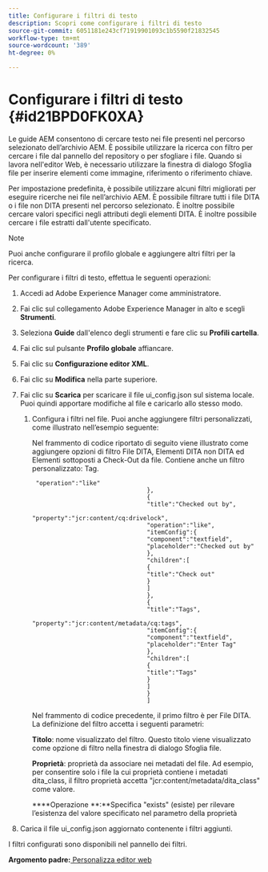 ```yaml
---
title: Configurare i filtri di testo
description: Scopri come configurare i filtri di testo
source-git-commit: 6051181e243cf71919901093c1b5590f21832545
workflow-type: tm+mt
source-wordcount: '389'
ht-degree: 0%

---
```



# Configurare i filtri di testo {#id21BPD0FK0XA}

Le guide AEM consentono di cercare testo nei file presenti nel percorso selezionato dell’archivio AEM. È possibile utilizzare la ricerca con filtro per cercare i file dal pannello del repository o per sfogliare i file. Quando si lavora nell&#39;editor Web, è necessario utilizzare la finestra di dialogo Sfoglia file per inserire elementi come immagine, riferimento o riferimento chiave.

Per impostazione predefinita, è possibile utilizzare alcuni filtri migliorati per eseguire ricerche nei file nell’archivio AEM. È possibile filtrare tutti i file DITA o i file non DITA presenti nel percorso selezionato. È inoltre possibile cercare valori specifici negli attributi degli elementi DITA. È inoltre possibile cercare i file estratti dall&#39;utente specificato.

>[!NOTE]
>
> Puoi anche configurare il profilo globale e aggiungere altri filtri per la ricerca.

Per configurare i filtri di testo, effettua le seguenti operazioni:

1. Accedi ad Adobe Experience Manager come amministratore.
1. Fai clic sul collegamento Adobe Experience Manager in alto e scegli **Strumenti**.
1. Seleziona **Guide** dall&#39;elenco degli strumenti e fare clic su **Profili cartella**.
1. Fai clic sul pulsante **Profilo globale** affiancare.
1. Fai clic su **Configurazione editor XML**.
1. Fai clic su **Modifica** nella parte superiore.
1. Fai clic su **Scarica** per scaricare il file ui\_config.json sul sistema locale. Puoi quindi apportare modifiche al file e caricarlo allo stesso modo.
   1. Configura i filtri nel file. Puoi anche aggiungere filtri personalizzati, come illustrato nell’esempio seguente:

      Nel frammento di codice riportato di seguito viene illustrato come aggiungere opzioni di filtro File DITA, Elementi DITA non DITA ed Elementi sottoposti a Check-Out da file. Contiene anche un filtro personalizzato: Tag.

      ```
       "operation":"like"
                                      },
                                      {
                                      "title":"Checked out by",
                                      "property":"jcr:content/cq:drivelock",
                                      "operation":"like",
                                      "itemConfig":{
                                      "component":"textfield",
                                      "placeholder":"Checked out by"
                                      },
                                      "children":[
                                      {
                                      "title":"Check out"
                                      }
                                      ]
                                      },
                                      {
                                      "title":"Tags",
                                      "property":"jcr:content/metadata/cq:tags",
                                      "itemConfig":{
                                      "component":"textfield",
                                      "placeholder":"Enter Tag"
                                      },
                                      "children":[
                                      {
                                      "title":"Tags"
                                      }
                                      ]
                                      }
                                      ]
      ```

      Nel frammento di codice precedente, il primo filtro è per File DITA. La definizione del filtro accetta i seguenti parametri:

      ****Titolo****: nome visualizzato del filtro. Questo titolo viene visualizzato come opzione di filtro nella finestra di dialogo Sfoglia file.

      ****Proprietà****: proprietà da associare nei metadati del file. Ad esempio, per consentire solo i file la cui proprietà contiene i metadati dita\_class, il filtro proprietà accetta &quot;jcr:content/metadata/dita\_class&quot; come valore.

      ****Operazione **:**Specifica &quot;exists&quot; (esiste) per rilevare l’esistenza del valore specificato nel parametro della proprietà

1. Carica il file ui\_config.json aggiornato contenente i filtri aggiunti.

I filtri configurati sono disponibili nel pannello dei filtri.

**Argomento padre:**[ Personalizza editor web](conf-web-editor.md)

